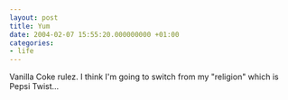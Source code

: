 ```yaml
---
layout: post
title: Yum
date: 2004-02-07 15:55:20.000000000 +01:00
categories:
- life
---
```

Vanilla Coke rulez. I think I'm going to switch from my "religion" which is Pepsi Twist...

